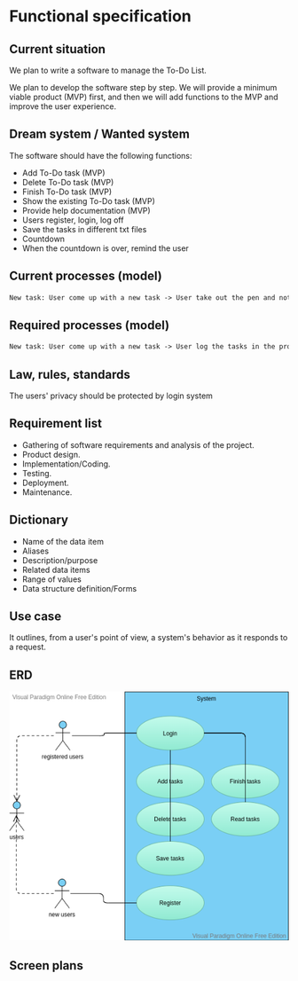 # Functional specification

## Current situation

We plan to write a software to manage the To-Do List.

We plan to develop the software step by step. We will provide a minimum viable product (MVP) first, and then we will add functions to the MVP and improve the user experience.

## Dream system / Wanted system

The software should have the following functions:

- Add To-Do task (MVP)
- Delete To-Do task (MVP)
- Finish To-Do task (MVP)
- Show the existing To-Do task (MVP)
- Provide help documentation (MVP)
- Users register, login, log off
- Save the tasks in different txt files
- Countdown
- When the countdown is over, remind the user

## Current processes (model)

```txt
New task: User come up with a new task -> User take out the pen and notebook -> user write it down
```

## Required processes (model)

```txt
New task: User come up with a new task -> User log the tasks in the programe -> Save the tasks into a file
```

## Law, rules, standards

The users' privacy should be protected by login system

## Requirement list

- Gathering of software requirements and analysis of the project.
- Product design.
- Implementation/Coding.
- Testing.
- Deployment.
- Maintenance.

## Dictionary

- Name of the data item
- Aliases
- Description/purpose
- Related data items
- Range of values
- Data structure definition/Forms

## Use case

It outlines, from a user's point of view, a system's behavior as it responds to a request.

## ERD

![ERD](https://raw.githubusercontent.com/SDM-2021-16-SpongeBob/simple-todo-list/main/docs/images/ERD.png)

## Screen plans
